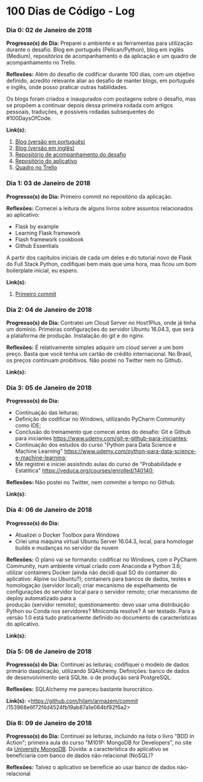 # 100 Dias de Código - Log

### Dia 0: 02 de Janeiro de 2018

**Progresso(s) do Dia:** Preparei o ambiente e as ferramentas para utilização
durante o desafio. Blog em português (Pelican/Python), blog em inglês 
(Medium), repositórios de acompanhamento e da aplicação e um quadro de 
acompanhamento no Trello.

**Reflexões:** Além do desafio de codificar durante 100 dias, com um objetivo 
definido, acredito relevante aliar ao desafio de manter blogs, em português e 
inglês, onde posso praticar outras habilidades.

Os blogs foram criados e inaugurados com postagens sobre o desafio, mas se 
propõem a continuar depois dessa primeira rodada com artigos pessoais, 
traduções, e possíveis rodadas subsequentes do #100DaysOfCode.

**Link(s):** 
1. [Blog (versão em português)](https://hilam.github.io)
2. [Blog (versão em inglês)](https://medium.com/itfacets)
3. [Repositório de acompanhamento do desafio](https://github.com/hilam/100-days-of-code)
3. [Repositório do aplicativo](https://github.com/hilam/armazem)
5. [Quadro no Trello](https://trello.com/b/zKO1ooa0/100daysofcode)

### Dia 1: 03 de Janeiro de 2018

**Progresso(s) do Dia:** Primeiro commit no repositório da aplicação.

**Reflexões:** Comecei a leitura de alguns livros sobre assuntos relacionados
 ao aplicativo:
 
* Flask by example
* Learning Flask framework
* Flash framework cookbook
* Github Essentials

A partir dos capítulos iniciais de cada um deles e do tutorial novo de Flask 
do Full Stack Python, codifiquei bem mais que uma hora, mas ficou um bom 
boilerplate inicial, eu espero.

**Link(s):** 
1. [Primeiro commit](https://github.com/hilam/armazem/commit/454cc003a1fe2819300650eaa8c9c9ad68d4f4f8)

### Dia 2: 04 de Janeiro de 2018

**Progresso(s) do Dia:** Contratei um Cloud Server no Host1Plus, onde já 
tinha um domínio. Primeiras configurações do servidor Ubuntu 16.04.3, que 
será a plataforma de produção. Instalação do git e do nginx.

**Reflexões:** É relativamente simples adquirir um cloud server a um bom 
preço. Basta que você tenha um cartão de crédito internacional. No Brasil, os
 preços continuam proibitivos. Não postei no Twitter nem no Github.

**Link(s):** 

### Dia 3: 05 de Janeiro de 2018

**Progresso(s) do Dia:** 

* Continuação das leituras;
* Definição de codificar no Windows, utilizando PyCharm Community como IDE;
* Conclusão do treinamento que comecei antes do desafio: Git e Github para 
iniciantes <https://www.udemy.com/git-e-github-para-iniciantes>; 
* Continuação dos estudos do curso "Python para Data Science e Machine 
Learning" <https://www.udemy.com/python-para-data-science-e-machine-learning>; 
* Me registrei e iniciei assistindo aulas do curso de "Probabilidade e 
Estatítica" <https://veduca.org/courses/enrolled/140140>;

**Reflexões:** Não postei no Twitter, nem commitei a tempo no Github.

**Link(s):** 

### Dia 4: 06 de Janeiro de 2018

**Progresso(s) do Dia:** 
* Atualizei o Docker Toolbox para Windows
* Criei uma máquina virtual Ubuntu Server 16.04.3, local, para homologar 
builds e mudanças no servidor da nuvem

**Reflexões:** O plano vai se formando: codificar no Windows, com o PyCharm 
Community, num ambiente virtual criado com Anaconda e Python 3.6; utilizar 
containers Docker (ainda não decidi qual SO do container do aplicativo: 
Alpine ou Ubuntu?); containers para bancos de dados, testes e homologação 
(servidor local); criar mecanismo de espelhamento de configurações do servidor 
local para o servidor remoto; criar mecanismo de deploy automatizado para a  
produção (servidor remoto); questionamento: devo usar uma distribuição Python 
ou Conda nos servidores? Miniconda resolve? A ser testado. Para a versão 1.0 
está tudo praticamente definido no documento de características do aplicativo.

**Link(s):** 

### Dia 5: 08 de Janeiro de 2018

**Progresso(s) do Dia:** Continuei as leituras; codifiquei o modelo de 
dados primário daaplicação, utilizando SQAlchemy. Definições: banco de dados 
de desenvolvimento será SQLite. o de produção será PostgreSQL.

**Reflexões:** SQLAlchemy me pareceu bastante burocrático.

**Link(s):** 
<https://github.com/hilam/armazem/commit
/153968e6f72f4d4524fb19ab87a1e064bf82f6a2>

### Dia 6: 09 de Janeiro de 2018

**Progresso(s) do Dia:** Continuei as leituras, incluindo na lista o livro "BDD
 in Action"; primeira aula do curso "M101P: MongoDB for Developers", no site
  da [University MongoDB](https://university.mongodb.com/). Dúvida: a 
característica do aplicativo se beneficiaria com banco de dados 
não-relacional (NoSQL)?

**Reflexões:** Talvez o aplicativo se beneficie ao usar banco de dados 
não-relacional

